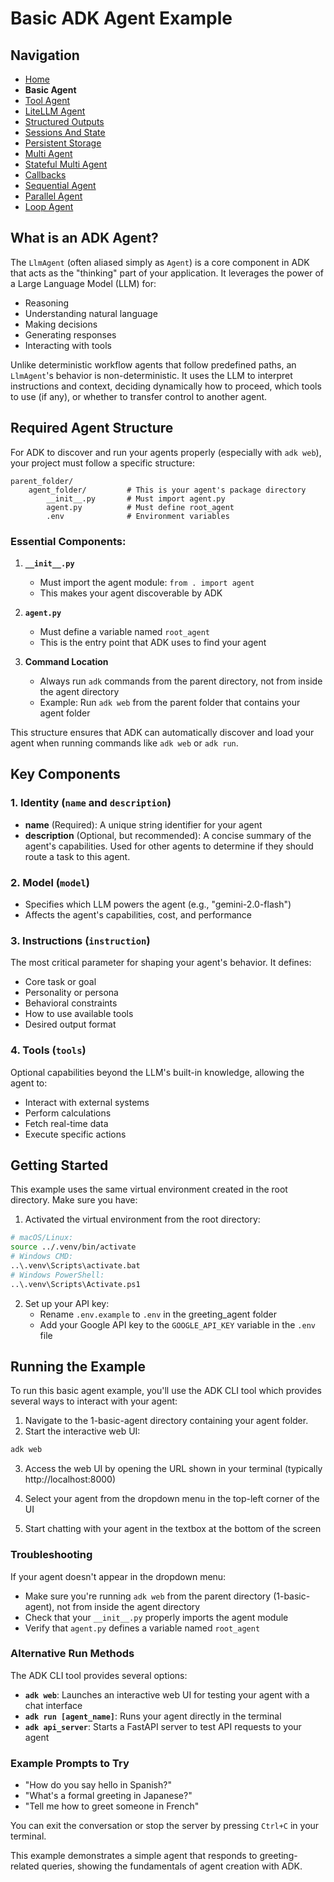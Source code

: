 # Basic ADK Agent Example

## Navigation

- [Home](../README.md)
- **Basic Agent**
- [Tool Agent](../2-tool-agent/README.md)
- [LiteLLM Agent](../3-litellm-agent/README.md)
- [Structured Outputs](../4-structured-outputs/README.md)
- [Sessions And State](../5-sessions-and-state/README.md)
- [Persistent Storage](../6-persistent-storage/README.md)
- [Multi Agent](../7-multi-agent/README.md)
- [Stateful Multi Agent](../8-stateful-multi-agent/README.md)
- [Callbacks](../9-callbacks/README.md)
- [Sequential Agent](../10-sequential-agent/README.md)
- [Parallel Agent](../11-parallel-agent/README.md)
- [Loop Agent](../12-loop-agent/README.md)

## What is an ADK Agent?

The `LlmAgent` (often aliased simply as `Agent`) is a core component in ADK that acts as the "thinking" part of your application. It leverages the power of a Large Language Model (LLM) for:

- Reasoning
- Understanding natural language
- Making decisions
- Generating responses
- Interacting with tools

Unlike deterministic workflow agents that follow predefined paths, an `LlmAgent`'s behavior is non-deterministic. It uses the LLM to interpret instructions and context, deciding dynamically how to proceed, which tools to use (if any), or whether to transfer control to another agent.

## Required Agent Structure

For ADK to discover and run your agents properly (especially with `adk web`), your project must follow a specific structure:

```
parent_folder/
    agent_folder/         # This is your agent's package directory
        __init__.py       # Must import agent.py
        agent.py          # Must define root_agent
        .env              # Environment variables
```

### Essential Components:

1. **`__init__.py`**

   - Must import the agent module: `from . import agent`
   - This makes your agent discoverable by ADK

2. **`agent.py`**

   - Must define a variable named `root_agent`
   - This is the entry point that ADK uses to find your agent

3. **Command Location**
   - Always run `adk` commands from the parent directory, not from inside the agent directory
   - Example: Run `adk web` from the parent folder that contains your agent folder

This structure ensures that ADK can automatically discover and load your agent when running commands like `adk web` or `adk run`.

## Key Components

### 1. Identity (`name` and `description`)

- **name** (Required): A unique string identifier for your agent
- **description** (Optional, but recommended): A concise summary of the agent's capabilities. Used for other agents to determine if they should route a task to this agent.

### 2. Model (`model`)

- Specifies which LLM powers the agent (e.g., "gemini-2.0-flash")
- Affects the agent's capabilities, cost, and performance

### 3. Instructions (`instruction`)

The most critical parameter for shaping your agent's behavior. It defines:

- Core task or goal
- Personality or persona
- Behavioral constraints
- How to use available tools
- Desired output format

### 4. Tools (`tools`)

Optional capabilities beyond the LLM's built-in knowledge, allowing the agent to:

- Interact with external systems
- Perform calculations
- Fetch real-time data
- Execute specific actions

## Getting Started

This example uses the same virtual environment created in the root directory. Make sure you have:

1. Activated the virtual environment from the root directory:

```bash
# macOS/Linux:
source ../.venv/bin/activate
# Windows CMD:
..\.venv\Scripts\activate.bat
# Windows PowerShell:
..\.venv\Scripts\Activate.ps1
```

2. Set up your API key:
   - Rename `.env.example` to `.env` in the greeting_agent folder
   - Add your Google API key to the `GOOGLE_API_KEY` variable in the `.env` file

## Running the Example

To run this basic agent example, you'll use the ADK CLI tool which provides several ways to interact with your agent:

1. Navigate to the 1-basic-agent directory containing your agent folder.
2. Start the interactive web UI:

```bash
adk web
```

3. Access the web UI by opening the URL shown in your terminal (typically http://localhost:8000)

4. Select your agent from the dropdown menu in the top-left corner of the UI

5. Start chatting with your agent in the textbox at the bottom of the screen

### Troubleshooting

If your agent doesn't appear in the dropdown menu:

- Make sure you're running `adk web` from the parent directory (1-basic-agent), not from inside the agent directory
- Check that your `__init__.py` properly imports the agent module
- Verify that `agent.py` defines a variable named `root_agent`

### Alternative Run Methods

The ADK CLI tool provides several options:

- **`adk web`**: Launches an interactive web UI for testing your agent with a chat interface
- **`adk run [agent_name]`**: Runs your agent directly in the terminal
- **`adk api_server`**: Starts a FastAPI server to test API requests to your agent

### Example Prompts to Try

- "How do you say hello in Spanish?"
- "What's a formal greeting in Japanese?"
- "Tell me how to greet someone in French"

You can exit the conversation or stop the server by pressing `Ctrl+C` in your terminal.

This example demonstrates a simple agent that responds to greeting-related queries, showing the fundamentals of agent creation with ADK.
